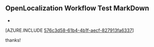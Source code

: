 ## OpenLocalization Workflow Test MarkDown
* 

[AZURE.INCLUDE [576c3d58-61b4-4b1f-aecf-827913fa6337](calleeMd1.md)]

 
thanks!
